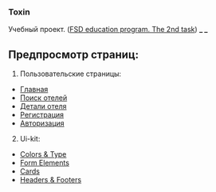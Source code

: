 ### Toxin

Учебный проект. ([FSD education program. The 2nd task](https://www.fullstack-development.com/front-end-education))
**\_ \_**

## Предпросмотр страниц:

1. Пользовательские страницы:

- [Главная](https://dywork.github.io/toxin/)
- [Поиск отелей](https://dywork.github.io/toxin/rooms)
- [Детали отеля](https://dywork.github.io/toxin/room-details)
- [Регистрация](https://dywork.github.io/toxin/registration)
- [Авторизация](https://dywork.github.io/toxin/auth)

2. Ui-kit:

- [Colors & Type](https://dywork.github.io/toxin/colors-and-type)
- [Form Elements](https://dywork.github.io/toxin/form-elements)
- [Cards](https://dywork.github.io/toxin/cards)
- [Headers & Footers](https://dywork.github.io/toxin/headers-and-footers)
